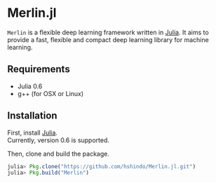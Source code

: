 # Merlin.jl
`Merlin` is a flexible deep learning framework written in [Julia](http://julialang.org/).
It aims to provide a fast, flexible and compact deep learning library for machine learning.

## Requirements
- Julia 0.6
- g++ (for OSX or Linux)

## Installation
First, install [Julia](http://julialang.org/).  
Currently, version 0.6 is supported.

Then, clone and build the package.
```julia
julia> Pkg.clone("https://github.com/hshindo/Merlin.jl.git")
julia> Pkg.build("Merlin")
```
